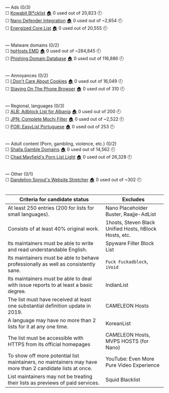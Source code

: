 — Ads (0/3)<br>
☐ [Kowabit Bl\*cklist](https://blocklist.kowabit.de/list.txt) [🏠](https://www.kowabit.de/blcklst/) 0 used out of 20,823 🕘<br>
☐ [Nano Defender Integration](https://raw.githubusercontent.com/NanoAdblocker/NanoFilters/master/NanoMirror/NanoDefender.txt) [🏠](https://github.com/NanoAdblocker/NanoFilters) 0 used out of ~2,654 🕘<br>
☐ [Energized Core List](https://github.com/AdroitAdorKhan/EnergizedProtection/raw/master/core/hosts) [🏠](https://github.com/EnergizedProtection/block/issues) 0 used out of 20,555 🕘<br><br>

— Malware domains (0/2)<br>
☐ [hpHosts EMD](https://hosts-file.net/emd.txt) [🏠](https://hosts-file.net/) 0 used out of ~284,845 🕘<br>
☐ [Phishing Domain Database](https://raw.githubusercontent.com/mitchellkrogza/Phishing.Database/master/phishing-domains-ACTIVE.txt) [🏠](https://github.com/mitchellkrogza/Phishing.Database) 0 used out of 116,886 🕘<br><br>

— Annoyances (0/2)<br>
☐ [I Don't Care About Cookies](https://www.kiboke-studio.hr/i-dont-care-about-cookies/abp/) [🏠](https://www.kiboke-studio.hr/i-dont-care-about-cookies/) 0 used out of 16,049 🕘<br>
☐ [Staying On The Phone Browser](https://raw.githubusercontent.com/DandelionSprout/adfilt/master/stayingonbrowser/Staying%20On%20The%20Phone%20Browser) [🏠](https://github.com/DandelionSprout/adfilt) 0 used out of 310 🕘<br><br>

— Regional, languages (0/3)<br>
☐ [ALB: Adblock List for Albania](https://raw.githubusercontent.com/AnXh3L0/blocklist/master/albanian-easylist-addition/Albania.txt) [🏠](https://github.com/AnXh3L0/blocklist) 0 used out of 200 🕘<br>
☐ [JPN: Complete Mochi Filter](https://raw.githubusercontent.com/eEIi0A5L/adblock_filter/master/all.txt) [🏠](https://github.com/eEIi0A5L/adblock_filter) 0 used out of ~2,522 🕘<br>
☐ [POR: EasyList Portuguese](https://easylist-downloads.adblockplus.org/easylistportuguese.txt) [🏠](https://easylist.to/) 0 used out of 253 🕘<br><br>

— Adult content (Porn, gambling, violence, etc.) (0/2)<br>
☐ [Shalla Gamble Domains](https://raw.githubusercontent.com/cbuijs/shallalist/master/gamble/domains) [🏠](https://github.com/cbuijs/shallalist/) 0 used out of 14,562 🕘<br>
☐ [Chad Mayfield's Porn List Light](https://raw.githubusercontent.com/chadmayfield/my-pihole-blocklists/master/lists/pi_blocklist_porn_top1m.list) [🏠](https://github.com/chadmayfield/my-pihole-blocklists) 0 used out of 26,328 🕘<br><br>

— Other (0/1)<br>
☐ [Dandelion Sprout's Website Stretcher](https://raw.githubusercontent.com/DandelionSprout/adfilt/master/Dandelion%20Sprout's%20Website%20Stretcher.txt) [🏠](https://github.com/DandelionSprout/adfilt) 0 used out of ~302 🕘<br><br>

| Criteria for candidate status | Excludes |
| - | - |
| At least 250 entries (200 for lists for small languages). | Nano Placeholder Buster, Raajje-AdList |
| Consists of at least 40% original work. | 1hosts, Steven Black Unified Hosts, hBlock Hosts, etc. |
| Its maintainers must be able to write and read understandable English. | Spyware Filter Block List |
| Its maintainers must be able to behave professionally as well as consistently sane. | `Fuck Fuckadblock`, `iVoid` |
| Its maintainers must be able to deal with issue reports to at least a basic degree. | IndianList |
| The list must have received at least one substantial definition update in 2019. | CAMELEON Hosts |
| A language may have no more than 2 lists for it at any one time. | KoreanList |
| The list must be accessible with HTTPS from its official homepages | CAMELEON Hosts, MVPS HOSTS (for Nano) |
| To show off more potential list maintainers, no maintainers may have more than 2 candidate lists at once. | YouTube: Even More Pure Video Experience |
| List maintainers may not be treating their lists as previews of paid services. | Squid Blacklist |
